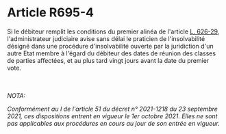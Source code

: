 # Article R695-4

<p>Si le débiteur remplit les conditions du premier alinéa de l'article <a href='/code-de-commerce/partie-legislative/livre-vi-des-difficultes-des-entreprises/titre-ii-de-la-sauvegarde/chapitre-vi-du-plan-de-sauvegarde/section-3-des-comites-de-creanciers/l626-29.md'>L. 626-29</a>, l'administrateur judiciaire avise sans délai le praticien de l'insolvabilité désigné dans une procédure d'insolvabilité ouverte par la juridiction d'un autre Etat membre à l'égard du débiteur des dates de réunion des classes de parties affectées, et au plus tard vingt jours avant la date du premier vote.</p><br/><br/><i>NOTA:<p>Conformément au I de l'article 51 du décret n° 2021-1218 du 23 septembre 2021, ces dispositions entrent en vigueur le 1er octobre 2021. Elles ne sont pas applicables aux procédures en cours au jour de son entrée en vigueur.</p></i>